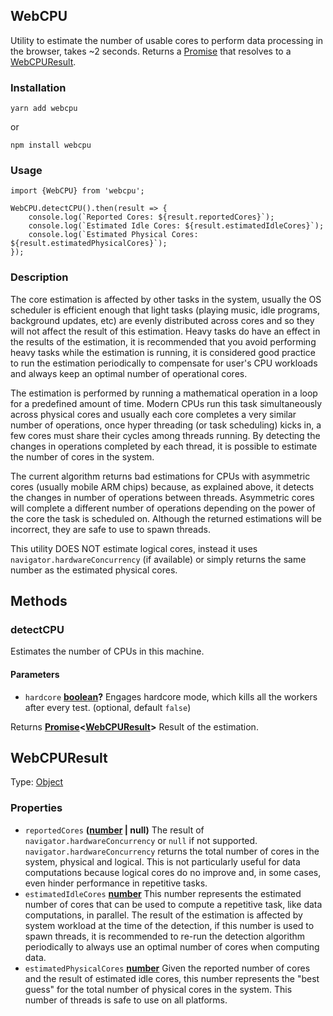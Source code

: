 <!-- Generated by documentation.js. Update this documentation by updating the source code. -->

## WebCPU

Utility to estimate the number of usable cores to perform data processing in the browser, takes ~2 seconds. Returns
a [Promise][1] that resolves to a [WebCPUResult][2].

### Installation

    yarn add webcpu

or

    npm install webcpu

### Usage

    import {WebCPU} from 'webcpu';

    WebCPU.detectCPU().then(result => {
        console.log(`Reported Cores: ${result.reportedCores}`);
        console.log(`Estimated Idle Cores: ${result.estimatedIdleCores}`);
        console.log(`Estimated Physical Cores: ${result.estimatedPhysicalCores}`);
    });

### Description

The core estimation is affected by other tasks in the system, usually the OS scheduler is efficient enough that
light tasks (playing music, idle programs, background updates, etc) are evenly distributed across cores and so they
will not affect the result of this estimation. Heavy tasks do have an effect in the results of the estimation, it is
recommended that you avoid performing heavy tasks while the estimation is running, it is considered good practice to
run the estimation periodically to compensate for user's CPU workloads and always keep an optimal number of
operational cores.

The estimation is performed by running a mathematical operation in a loop for a predefined amount of time. Modern
CPUs run this task simultaneously across physical cores and usually each core completes a very similar number of
operations, once hyper threading (or task scheduling) kicks in, a few cores must share their cycles among
threads running. By detecting the changes in operations completed by each thread, it is possible to estimate the
number of cores in the system.

The current algorithm returns bad estimations for CPUs with asymmetric cores (usually mobile ARM chips) because, as
explained above, it detects the changes in number of operations between threads. Asymmetric cores will complete
a different number of operations depending on the power of the core the task is scheduled on. Although the returned
estimations will be incorrect, they are safe to use to spawn threads.

This utility DOES NOT estimate logical cores, instead it uses `navigator.hardwareConcurrency` (if available) or simply
returns the same number as the estimated physical cores.

## Methods

### detectCPU

Estimates the number of CPUs in this machine.

#### Parameters

-   `hardcore` **[boolean][3]?** Engages hardcore mode, which kills all the workers after every test. (optional, default `false`)

Returns **[Promise][4]&lt;[WebCPUResult][5]>** Result of the estimation.

## WebCPUResult

Type: [Object][6]

### Properties

-   `reportedCores` **([number][7] | null)** The result of `navigator.hardwareConcurrency` or `null` if not supported. `navigator.hardwareConcurrency` returns the
    total number of cores in the system, physical and logical. This is not particularly useful for data computations
    because logical cores do no improve and, in some cases, even hinder performance in repetitive tasks.
-   `estimatedIdleCores` **[number][7]** This number represents the estimated number of cores that can be used to compute a repetitive task, like data
    computations, in parallel. The result of the estimation is affected by system workload at the time of the detection,
    if this number is used to spawn threads, it is recommended to re-run the detection algorithm periodically to always
    use an optimal number of cores when computing data.
-   `estimatedPhysicalCores` **[number][7]** Given the reported number of cores and the result of estimated idle cores, this number represents the "best guess"
    for the total number of physical cores in the system. This number of threads is safe to use on all platforms.

[1]: https://developer.mozilla.org/docs/Web/JavaScript/Reference/Global_Objects/Promise

[2]: #webcpuresult

[3]: https://developer.mozilla.org/docs/Web/JavaScript/Reference/Global_Objects/Boolean

[4]: https://developer.mozilla.org/docs/Web/JavaScript/Reference/Global_Objects/Promise

[5]: #webcpuresult

[6]: https://developer.mozilla.org/docs/Web/JavaScript/Reference/Global_Objects/Object

[7]: https://developer.mozilla.org/docs/Web/JavaScript/Reference/Global_Objects/Number
